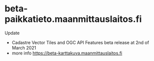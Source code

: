 # beta-paikkatieto.maanmittauslaitos.fi
Update
- Cadastre Vector Tiles and OGC API Features beta release at 2nd of March 2021
- more info <https://beta-karttakuva.maanmittauslaitos.fi>
